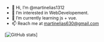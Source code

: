 - 👋 Hi, I’m @martinelias1312
- 👀 I’m interested in WebDevelopement.
- 🌱 I’m currently learning js + vue.
- 📫 Reach me at martinelias630@gmail.com 

[![GitHub stats](https://github-readme-stats.vercel.app/api?username=martinelias1312)]
